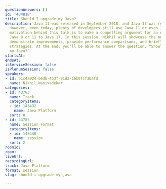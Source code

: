 ```yaml
---
questionAnswers: []
id: '404818'
title: Should I upgrade my Java?
description: Java 11 was released in September 2018, and Java 17 was released in 2021.
  However, even today, plenty of developers still use Java 11 or even Java 8. The
  motivation behind this talk is to make a compelling argument for an upgrade from
  Java 8 or 11 to Java 17. In this session, Nikhil will showcase the new features,
  demonstrate improvements, provide performance comparisons, and briefly discuss upgrade
  strategies. At the end, you’ll be able to answer the question, “Should I upgrade
  my Java?”
startsAt: 
endsAt: 
isServiceSession: false
isPlenumSession: false
speakers:
- id: b1c4a924-b6db-453f-91d2-16b0fcf3bafd
  name: Nikhil Nanivadekar
categories:
- id: 43783
  name: Track
  categoryItems:
  - id: 143432
    name: Java Platform
  sort: 0
- id: 43785
  name: Session Format
  categoryItems:
  - id: 143440
    name: session
  sort: 2
roomId: 
room: 
liveUrl: 
recordingUrl: 
track: Java Platform
format: session
slug: should-i-upgrade-my-java

---
```

